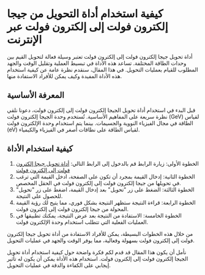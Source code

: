 كيفية استخدام أداة التحويل من جيجا إلكترون فولت إلى إلكترون فولت عبر الإنترنت
=============================================================================

أداة تحويل جيجا إلكترون فولت إلى إلكترون فولت تعتبر وسيلة فعالة لتحويل القيم بين وحدات الطاقة المختلفة. تساعد هذه الأداة في تبسيط العملية وتقليل الوقت والجهد المطلوب للقيام بعمليات التحويل. في هذا المقال، سنقدم نظرة عامة عن كيفية استخدام هذه الأداة المفيدة وكيف يمكن للأفراد الاستفادة منها.

المعرفة الأساسية
----------------

قبل البدء في استخدام أداة تحويل الجيجا إلكترون فولت إلى إلكترون فولت، دعونا نلقي نظرة سريعة على المفاهيم الأساسية. تُستخدم وحدة الجيجا إلكترون فولت (GeV) لقياس الطاقة في مجال الفيزياء النووية والجسيمات. بينما يتم استخدام وحدة الإلكترون فولت (eV) لقياس الطاقة على نطاقات أصغر في الفيزياء والكيمياء.

كيفية استخدام الأداة
--------------------

1. الخطوة الأولى: زيارة الرابط قم بالدخول إلى الرابط التالي: [أداة تحويل جيجا إلكترون فولت إلى إلكترون فولت](https://www.onlinecalculatorsfree.com/ar/convert/gigaelectron-volts-to-electron-volts.html)
2. الخطوة الثانية: إدخال القيمة بمجرد أن تكون على الصفحة، ادخل القيمة التي ترغب في تحويلها من جيجا إلكترون فولت إلى إلكترون فولت في الحقل المخصص.
3. الخطوة الثالثة: الضغط على زر "تحويل" بعد إدخال القيمة، اضغط على زر "تحويل" للحصول على النتيجة.
4. الخطوة الرابعة: قراءة النتيجة ستظهر النتيجة بشكل فوري، مما يتيح لك رؤية القيمة المحولة من جيجا إلكترون فولت إلى إلكترون فولت.
5. الخطوة الخامسة: الاستفادة من النتيجة بعد عرض النتيجة، يمكنك تطبيقها في العمليات الفعلية التي تتطلب استخدام وحدة الإلكترون فولت.

من خلال هذه الخطوات البسيطة، يمكن للأفراد الاستفادة من أداة تحويل جيجا إلكترون فولت إلى إلكترون فولت بسهولة وفعالية، مما يوفر الوقت والجهد في عمليات التحويل.

نأمل أن يكون هذا المقال قد قدم لكم فكرة واضحة حول كيفية استخدام أداة تحويل الجيجا إلكترون فولت إلى إلكترون فولت. استخدام هذه الأداة يمكن أن يكون له تأثير إيجابي على الكفاءة والدقة في عمليات التحويل.